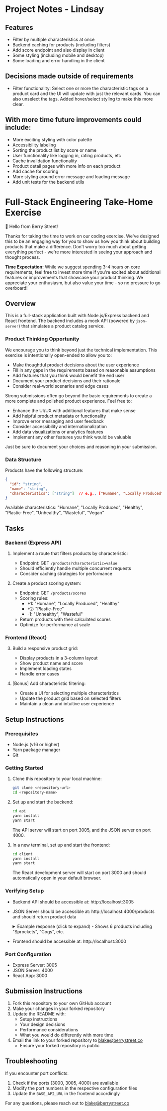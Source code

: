 # Project Notes - Lindsay

## Features 
- Filter by multiple characteristics at once
- Backend caching for products (including filters)
- Add score endpoint and also display in client
- Some styling (including mobile and desktop)
- Some loading and error handling in the client

## Decisions made outside of requirements
- Filter functionality: Select one or more the characteristic tags on a product card and the UI will update with just the relevant cards. You can also unselect the tags. Added hover/select styling to make this more clear.


## With more time future improvements could include:
- More exciting styling with color palette
- Accessibility labeling
- Sorting the product list by score or name
- User functionality like logging in, rating products, etc
- Cache invalidation functionality
- Product detail pages with more info on each product
- Add cache for scoring
- More styling around error message and loading message
- Add unit tests for the backend utils

# Full-Stack Engineering Take-Home Exercise

👋 Hello from Berry Street! 

Thanks for taking the time to work on our coding exercise. We've designed this to be an engaging way for you to show us how you think about building products that make a difference. Don't worry too much about getting everything perfect - we're more interested in seeing your approach and thought process.

**Time Expectation:** While we suggest spending 3-4 hours on core requirements, feel free to invest more time if you're excited about additional features or improvements that showcase your product thinking. We appreciate your enthusiasm, but also value your time - so no pressure to go overboard!

## Overview

This is a full-stack application built with Node.js/Express backend and React frontend. The backend includes a mock API (powered by `json-server`) that simulates a product catalog service.

### Product Thinking Opportunity

We encourage you to think beyond just the technical implementation. This exercise is intentionally open-ended to allow you to:

- Make thoughtful product decisions about the user experience
- Fill in any gaps in the requirements based on reasonable assumptions
- Add features that you think would benefit the end user
- Document your product decisions and their rationale
- Consider real-world scenarios and edge cases

Strong submissions often go beyond the basic requirements to create a more complete and polished product experience. Feel free to:

- Enhance the UI/UX with additional features that make sense
- Add helpful product metadata or functionality
- Improve error messaging and user feedback
- Consider accessibility and internationalization
- Add data visualizations or analytics features
- Implement any other features you think would be valuable

Just be sure to document your choices and reasoning in your submission.

### Data Structure

Products have the following structure:
```json
{
  "id": "string",
  "name": "string",
  "characteristics": ["string"]  // e.g., ["Humane", "Locally Produced", "Healthy"]
}
```

Available characteristics: "Humane", "Locally Produced", "Healthy", "Plastic-Free", "Unhealthy", "Wasteful", "Vegan"

## Tasks

### Backend (Express API)

1. Implement a route that filters products by characteristic:
   - Endpoint: GET `/products?characteristic=value`
   - Should efficiently handle multiple concurrent requests
   - Consider caching strategies for performance

2. Create a product scoring system:
   - Endpoint: GET `/products/scores`
   - Scoring rules:
     - +1: "Humane", "Locally Produced", "Healthy"
     - +2: "Plastic-Free"
     - -1: "Unhealthy", "Wasteful"
   - Return products with their calculated scores
   - Optimize for performance at scale

### Frontend (React)

3. Build a responsive product grid:
   - Display products in a 3-column layout
   - Show product name and score
   - Implement loading states
   - Handle error cases

4. [Bonus] Add characteristic filtering:
   - Create a UI for selecting multiple characteristics
   - Update the product grid based on selected filters
   - Maintain a clean and intuitive user experience

## Setup Instructions

### Prerequisites
- Node.js (v16 or higher)
- Yarn package manager
- Git

### Getting Started

1. Clone this repository to your local machine:
   ```bash
   git clone <repository-url>
   cd <repository-name>
   ```

2. Set up and start the backend:
   ```bash
   cd api
   yarn install
   yarn start
   ```
   The API server will start on port 3005, and the JSON server on port 4000.

3. In a new terminal, set up and start the frontend:
   ```bash
   cd client
   yarn install
   yarn start
   ```
   The React development server will start on port 3000 and should automatically open in your default browser.

### Verifying Setup
- Backend API should be accessible at: http://localhost:3005
- JSON Server should be accessible at: http://localhost:4000/products and should return product data
  <details>
    <summary>Example response (click to expand) - Shows 6 products including "Sprockets", "Cogs", etc.</summary>

  ```json
  [
    {
      "name": "Sprockets",
      "characteristics": [
        "Plastic-Free",
        "Locally Produced"
      ],
      "id": "dcea"
    },
    {
      "name": "Cogs",
      "characteristics": [
        "Plastic-Free",
        "Wasteful"
      ],
      "id": "0f8f"
    },
    {
      "name": "Face Cream",
      "characteristics": [
        "Humane",
        "Vegan",
        "Locally Produced"
      ],
      "id": "9880"
    },
    {
      "name": "Muskers",
      "characteristics": [
        "Wasteful",
        "Unhealthy"
      ],
      "id": "5015"
    },
    {
      "name": "Hand Sanitizer",
      "characteristics": [
        "Vegan",
        "Humane"
      ],
      "id": "04dd"
    },
    {
      "name": "Lettuce",
      "characteristics": [
        "Vegan",
        "Humane",
        "Healthy"
      ],
      "id": "0219"
    }
  ]
  ```
  </details>
- Frontend should be accessible at: http://localhost:3000

### Port Configuration
- Express Server: 3005
- JSON Server: 4000
- React App: 3000

## Submission Instructions

1. Fork this repository to your own GitHub account
2. Make your changes in your forked repository
3. Update the README with:
   - Setup instructions
   - Your design decisions
   - Performance considerations
   - What you would do differently with more time
4. Email the link to your forked repository to blake@berrystreet.co
   - Ensure your forked repository is public

## Troubleshooting

If you encounter port conflicts:
1. Check if the ports (3000, 3005, 4000) are available
2. Modify the port numbers in the respective configuration files
3. Update the `BASE_API_URL` in the frontend accordingly

For any questions, please reach out to blake@berrystreet.co
